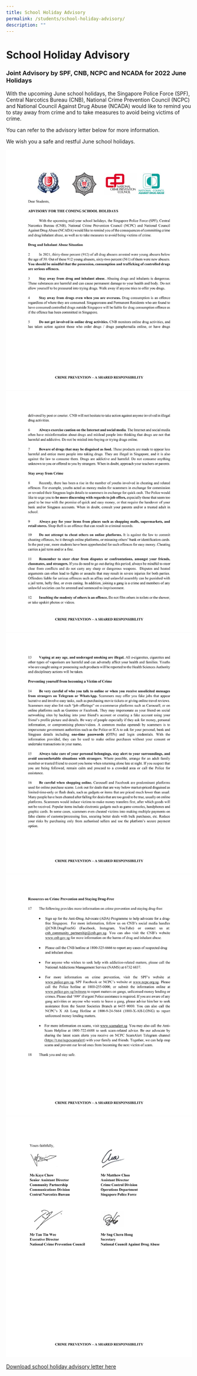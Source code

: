 ```yaml
---
title: School Holiday Advisory
permalink: /students/school-holiday-advisory/
description: ""
---
```

# **School Holiday Advisory**

### Joint Advisory by SPF, CNB, NCPC and NCADA for 2022 June Holidays

With the upcoming June school holidays, the Singapore Police Force (SPF), Central Narcotics Bureau (CNB), National Crime Prevention Council (NCPC) and National Council Against Drug Abuse (NCADA) would like to remind you to stay away from crime and to take measures to avoid being victims of crime.

You can refer to the advisory letter below for more information.

We wish you a safe and restful June school holidays.


![](/images/Joint-SPF-CNB-Sch-Advisory-1-scaled.jpg)
![](/images/Joint-SPF-CNB-Sch-Advisory-2-scaled.jpg)
![](/images/Joint-SPF-CNB-Sch-Advisory-3-scaled.jpg)
![](/images/Joint-SPF-CNB-Sch-Advisory-4-scaled.jpg)
![](/images/Joint-SPF-CNB-Sch-Advisory-5-scaled.jpg)

[Download school holiday advisory letter here](/files/Joint-SPF-CNB-MOE-School-Advisory-Jun-2022.pdf)